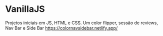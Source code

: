 # VanillaJS
Projetos iniciais em JS, HTML e CSS. Um color flipper, sessão de reviews, Nav Bar e Side Bar
https://colornavsidebar.netlify.app/
